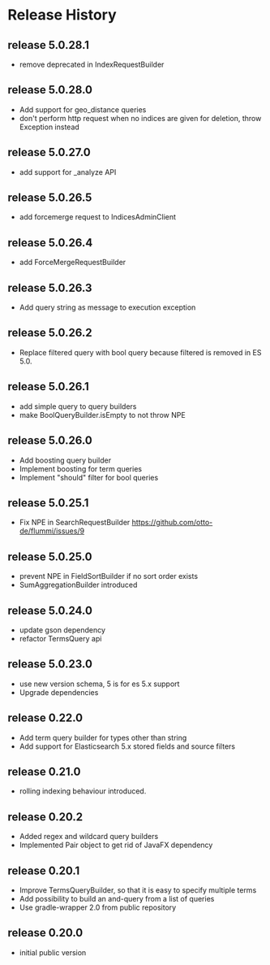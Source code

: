 # Release History

## release 5.0.28.1
* remove deprecated in IndexRequestBuilder

## release 5.0.28.0
* Add support for geo_distance queries
* don't perform http request when no indices are given for deletion, throw Exception instead

## release 5.0.27.0
* add support for _analyze API

## release 5.0.26.5
* add forcemerge request to IndicesAdminClient

## release 5.0.26.4
* add ForceMergeRequestBuilder

## release 5.0.26.3
* Add query string as message to execution exception

## release 5.0.26.2
* Replace filtered query with bool query because filtered is removed in ES 5.0.

## release 5.0.26.1
* add simple query to query builders
* make BoolQueryBuilder.isEmpty to not throw NPE

## release 5.0.26.0
* Add boosting query builder
* Implement boosting for term queries
* Implement "should" filter for bool queries

## release 5.0.25.1
* Fix NPE in SearchRequestBuilder https://github.com/otto-de/flummi/issues/9

## release 5.0.25.0
* prevent NPE in FieldSortBuilder if no sort order exists
* SumAggregationBuilder introduced

## release 5.0.24.0
* update gson dependency
* refactor TermsQuery api

## release 5.0.23.0
* use new version schema, 5 is for es 5.x support
* Upgrade dependencies

## release 0.22.0
* Add term query builder for types other than string
* Add support for Elasticsearch 5.x stored fields and source filters

## release 0.21.0
* rolling indexing behaviour introduced.

## release 0.20.2
* Added regex and wildcard query builders
* Implemented Pair object to get rid of JavaFX dependency

## release 0.20.1
* Improve TermsQueryBuilder, so that it is easy to specify multiple terms
* Add possibility to build an and-query from a list of queries
* Use gradle-wrapper 2.0 from public repository

## release 0.20.0
* initial public version
